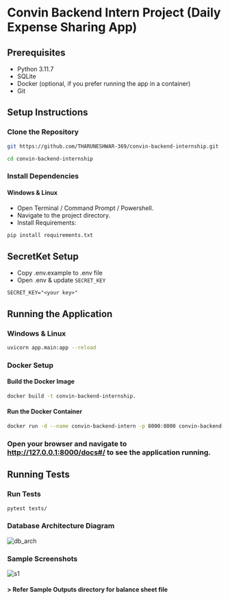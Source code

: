 # Convin Backend Intern Project (Daily Expense Sharing App)

## Prerequisites

- Python 3.11.7
- SQLite
- Docker (optional, if you prefer running the app in a container)
- Git

## Setup Instructions

### Clone the Repository

```bash
git https://github.com/THARUNESHWAR-369/convin-backend-internship.git
```
```bash
cd convin-backend-internship
```

### Install Dependencies

#### Windows & Linux
- Open Terminal / Command Prompt / Powershell.
- Navigate to the project directory.
- Install Requirements:
```bash
pip install requirements.txt
```

## SecretKet Setup
- Copy .env.example to .env file
- Open .env & update `SECRET_KEY`

```env
SECRET_KEY="<your key>"
```

## Running the Application

### Windows & Linux
```bash
uvicorn app.main:app --reload
```

### Docker Setup

#### Build the Docker Image
```bash
docker build -t convin-backend-internship.
```

#### Run the Docker Container
```bash
docker run -d --name convin-backend-intern -p 8000:8000 convin-backend-intern-project
```

### Open your browser and navigate to http://127.0.0.1:8000/docs#/ to see the application running.

## Running Tests

### Run Tests
```bash
pytest tests/
```

### Database Architecture Diagram
![db_arch](https://github.com/user-attachments/assets/2267b083-cf54-4076-992f-da30eeb1b9d0)

### Sample Screenshots
![s1](https://github.com/user-attachments/assets/de15a6ba-0ea7-4e2d-b26e-44dbd55a8067)

#### > Refer Sample Outputs directory for balance sheet file
